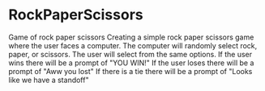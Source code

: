 # RockPaperScissors
Game of rock paper scissors
Creating a simple rock paper scissors game where the user faces a computer.
The computer will randomly select rock, paper, or scissors.
The user will select from the same options.
If the user wins there will be a prompt of "YOU WIN!"
If the user loses there will be a prompt of "Aww you lost"
If there is a tie there will be a prompt of "Looks like we have a standoff"
